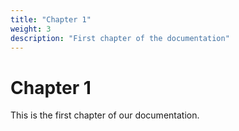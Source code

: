 ```yaml
---
title: "Chapter 1"
weight: 3
description: "First chapter of the documentation"
---
```


# Chapter 1

This is the first chapter of our documentation. 